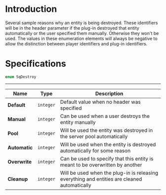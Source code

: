 # Introduction

Several sample reasons why an entity is being destroyed. These identifiers will be in the header parameter if the plug-in destroyed that entity automatically or the user specified them manually. Otherwise they won't be used. The values in these enumeration elements will always be negative to allow the distinction between player identifiers and plug-in identifiers.

# Specifications

```js
enum SqDestroy
```

----

| Name | Type | Description |
|---|---|---|
| **Default** | `integer` | Default value when no header was specified |
| **Manual** | `integer` | Can be used when a user destroys the entity manually |
| **Pool** | `integer` | Will be used the entity was destroyed in the server pool automatically |
| **Automatic** | `integer` | Will be used when the entity is destroyed automatically for some reason |
| **Overwrite** | `integer` | Can be used to specify that this entity is meant to be overwritten by another |
| **Cleanup** | `integer` | Will be used when the plug-in is releasing everything and entities are cleaned automatically |
